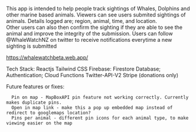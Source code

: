 This app is intended to help people track sightings of Whales, Dolphins and other marine based animals.
Viewers can see users submited sightings of animals. Details logged are; region, animal, time, and location.  
Other users can also then confirm the sighting if they are able to see the animal and improve the integrity of the submission.
Users can follow @WhaleWatchNZ on twitter to receive notifications everytime a new sighting is submitted

 https://whalewatchbeta.web.app/ 
  
  Tech Stack:
      Reactjs 
      Tailwind CSS 
      Firebase: Firestore Database; Authentication; Cloud Functions 
      Twitter-API-V2 
      Stripe (donations only) 
 

  Future features or fixes:  
  
      Pin on map - MapBoxAPI pin feature not working correctly. Currently makes duplicate pins.          
      Open in map link - make this a pop up embedded map instead of redirect to googlemaps location?  
      Pins per animal - different pin icons for each animal type, to make viewing easier on the map



      